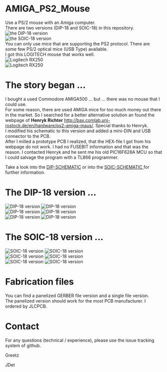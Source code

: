 # AMIGA_PS2_Mouse
Use a PS/2 mouse with an Amiga computer. <br> There are two versions (DIP-18 and SOIC-18) in this repository. <br>
<img src="./pics/PS2_AMIGA_DIP#6.jpg" alt="the DIP-18 version"> <br>
<img src="./pics/PS2_AMIGA_SMD#3.jpg" alt="the SOIC-18 version"> <br>
You can only use mice that are supporting the PS2 protocol. There are some few PS/2 optical mice (USB Type) available. <br>
I got this LOGITECH mouse that works well. <br>
<img src="./pics/Laser_Mouse_PS2#1.jpg" alt="Logitech RX250"> <br>
<img src="./pics/Laser_Mouse_PS2#2.jpg" alt="Logitech RX250"> <br>

# The story began ...
I bought a used Commodore AMIGA500 ... but ... there was no mouse that I could use. <br> For some reason, there are used AMIGA mice for too much money out there in the market.
So I searched for a better alternative solution an found the webpage of <strong>Henryk Richter</strong> http://bax.comlab.uni-rostock.de/en/hardware/ps2-amiga-maus/. Special thanks to Henryk. <br>
I modified his schematic to this version and added a mini-DIN and USB connector to the PCB. <br>
After I milled a prototype PCB I realized, that the HEX-file I got from his webpage do not work. I had no FUSEBIT information and that was the reason.
I contacted Henryk and he sent me his old PIC16F628A MCU so that I could salvage the program with a TL866 programmer.
<p>Take a look into the <a href="Schematic_AMIGA_USB_Mouse_V1_DIP.pdf"> DIP-SCHEMATIC</a> or into the 
    <a href="Schematic_AMIGA_USB_Mouse_V1_SOIC.pdf"> SOIC-SCHEMATIC </a>for further information.</p>

# The DIP-18 version ...
<img src="./pics/PS2_AMIGA_DIP#1.jpg" alt="DIP-18 version"> <img src="./pics/PS2_AMIGA_DIP#2.jpg" alt="DIP-18 version"> <br>
<img src="./pics/PS2_AMIGA_DIP#3.jpg" alt="DIP-18 version"> <img src="./pics/PS2_AMIGA_DIP#4.jpg" alt="DIP-18 version"> <br>
<img src="./pics/PS2_AMIGA_DIP#5.jpg" alt="DIP-18 version"> <img src="./pics/PS2_AMIGA_DIP#6.jpg" alt="DIP-18 version"> <br>

# The SOIC-18 version ...
<img src="./pics/PS2_AMIGA_SMD#1.jpg" alt="SOIC-18 version"> <img src="./pics/PS2_AMIGA_SMD#2.jpg" alt="SOIC-18 version"> <br>
<img src="./pics/PS2_AMIGA_SMD#3.jpg" alt="SOIC-18 version"> <img src="./pics/PS2_AMIGA_SMD#4.jpg" alt="SOIC-18 version"> <br>
<img src="./pics/PS2_AMIGA_SMD#5.jpg" alt="SOIC-18 version"> <img src="./pics/PS2_AMIGA_SMD#6.jpg" alt="SOIC-18 version"> <br>

# Fabrication files
You can find a panelized GERBER file version and a single file version. <br>
The panelized version should work for the most PCB manufacturer.
I ordered by JLCPCB.

# Contact
For any questions (technical / experience), please use the issue tracking system of github.

Greetz 

JDet
